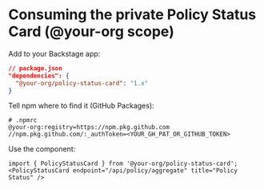 # Consuming the private Policy Status Card (@your-org scope)

Add to your Backstage app:
```json
// package.json
"dependencies": {
  "@your-org/policy-status-card": "1.x"
}
```

Tell npm where to find it (GitHub Packages):
```
# .npmrc
@your-org:registry=https://npm.pkg.github.com
//npm.pkg.github.com/:_authToken=<YOUR_GH_PAT_OR_GITHUB_TOKEN>
```

Use the component:
```tsx
import { PolicyStatusCard } from '@your-org/policy-status-card';
<PolicyStatusCard endpoint="/api/policy/aggregate" title="Policy Status" />
```
